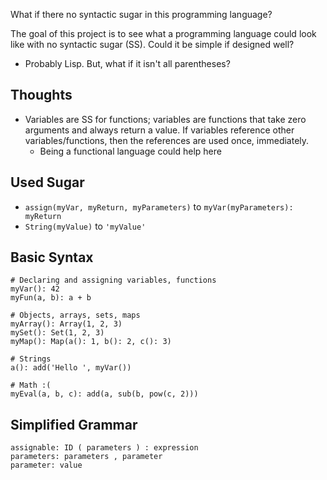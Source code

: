 
What if there no syntactic sugar in this programming language?

The goal of this project is to see what a programming language could look like with no syntactic sugar (SS). Could it be simple if designed well?
- Probably Lisp. But, what if it isn't all parentheses?



## Thoughts
- Variables are SS for functions; variables are functions that take zero arguments and always return a value. If variables reference other variables/functions, then the references are used once, immediately.
  - Being a functional language could help here



## Used Sugar
- `assign(myVar, myReturn, myParameters)` to `myVar(myParameters): myReturn`
- `String(myValue)` to `'myValue'`



## Basic Syntax
```
# Declaring and assigning variables, functions
myVar(): 42
myFun(a, b): a + b

# Objects, arrays, sets, maps
myArray(): Array(1, 2, 3)
mySet(): Set(1, 2, 3)
myMap(): Map(a(): 1, b(): 2, c(): 3)

# Strings
a(): add('Hello ', myVar())

# Math :(
myEval(a, b, c): add(a, sub(b, pow(c, 2)))
```



## Simplified Grammar
```
assignable: ID ( parameters ) : expression
parameters: parameters , parameter
parameter: value
```

